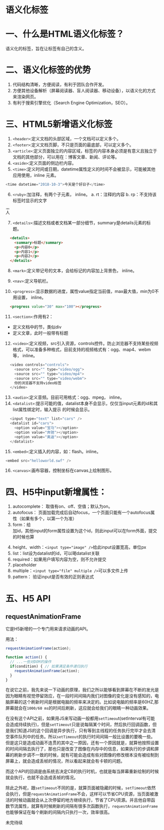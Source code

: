 # 语义化标签

# 一、什么是HTML语义化标签？
语义化的标签，旨在让标签有自己的含义。

# 二、语义化标签的优势
1. 代码结构清晰，方便阅读，有利于团队合作开发。
2. 方便其他设备解析（屏幕阅读器、盲人阅读器、移动设备），以语义化的方式来渲染网页。
3. 有利于搜索引擎优化（Search Engine Optimization，SEO）。

# 三、HTML5新增语义化标签
1. `<header>`:定义文档的头部区域，一个文档可以定义多个。
2. `<footer>`:定义文档页脚，不只是页面的最底部，可以定义多个。
3. `<article>`:定义页面独立的内容区域，标签的内容本身必须是有意义且独立于文档的其他部分，可以用在：博客文章、新闻、评论等。
4. `<aside>`:定义页面的侧边栏内容。
5. `<time>`:定义时间或日期，datetime属性定义的时间不会被显示，可能被其他应用使用，inline 元素。  
```javascript
<time datetime="2018-10-3">今天是个好日子</time>
```
6. `<ruby>`:加注释，有两个子元素， inline。
  a. rt：注释的内容
  b. rp：不支持该标签时显示的文字
  <ruby>
    人<rt>ren</rt>
    <rp>该标签无法显示</rp>
  </ruby>
  
7. `<details>`:描述文档或者文档某一部分细节，summary是details元素的标题。
```html
  <details>
    <summary>标题</summary>
    <p>内容0</p>
    <p>内容1</p>
    <p>内容2</p>
  </details>
```
  
8. `<mark>`:定义带记号的文本，会给标记的内容加上背景色， inline。
  
9. `<nav>`:定义导航栏。
10. `<progress>`:显示数据的进度，属性value指定当前值，max最大值，min为0不用设置， inline。
```html
  <progress value="30" max="100"></progress>
```

11. `<section>`:作用有2：
  + 定义文档中的节，类似div
  + 定义文章，此时一般带有标题
12. `<video>`:定义视频，src引入资源，controls控件。防止浏览器不支持某些视频格式，可以准备多种格式，目前支持的视频格式有：ogg、map4、webm等， inline。
```javascript
  <video controls="controls">
    <source src="" type="video/ogg">
    <source src="" type="video/mp4">
    <source src="" type="video/webm">
    你的浏览器不支持video标签
  </video>
```
13. `<audio>`:定义音频。目前可用格式：ogg、mpeg， inline。
14. `<datalist>`:提示可能的值，datalist本身不会显示，仅仅当input元素的id和其list属性绑定时，输入提示 的时候会显示。
```javascript
  <input type="text" list="cars" />
  <datalist id="cars">
    <option value="宝马"></option>
    <option value="奔驰"></option>
    <option value="奥迪"></option>
  </datalist>
```
15. `<embed>`:定义插入的内容，如：flash。inline。
```javascript
<embed src="helloworld.swf" />
```
16. `<canvas>`:画布容器，控制坐标在canvas上绘制图形。


# 四、H5中input新增属性：
1. autocomplete： 取值有on、off、空值；默认为on。
2. autofocus： 页面加载完成后自动focus，一个页面只能有一个autofocus属性（如果有多个，以第一个为准）
3. form：给<form />加id，其他input的form属性设置为这个id，则此input可以在form外面，提交的时候也算
4. height、width：`<input type="image" />`给此input设置宽高，单位px
5. list：list设为datalist的id，可以喝datalist关联
6. required：如果用户填写内容为空，则不允许提交
7. placeholder
8. multiple：`<input type="file" multiple />`可以多文件上传
9. pattern： 验证input是否有效的正则表达式


# 五、H5  API
## requestAnimationFrame
它是H5新增的一个专门用来请求动画的API。

用法：
```javascript
requestAnimationFrame(action);

function action() {
  // ...一些对DOM的操作
  if(condition) { // 如果满足条件递归执行
    requestAnimationFrame(action);
  }
}
```

在说它之前，我先来说一下动画的原理，我们之所以能够看到屏幕在不断的发光是因为眼睛有视觉停留效应，在一段时间间隔内我们对图像的变化是没有感知的，电脑屏幕的这个刷新时间是根据电脑的频率来决定的。比如说电脑的频率是60HZ,那屏幕就会在`1000/60 ms`的时间后刷新，这应就会给我们的眼睛一种动画效果。

在没有这个API之前，如果用JS来写动画一般都用`setTimeou`t(setInterval有可能会造成持续执行)，但是`setTimeout`只是说每隔某个时间，然后执行回调函数，但是我们知道JS的这个回调是异步执行，只有等到主线程的任务执行完毕才会去清空事件队列中的任务。所以`setTimeout`的执行时间间隔一般比设置的要晚一些。但是这只是造成动画不连贯的其中之一原因，还有一个原因就是，就算他按照设置的时间间隔去执行了，那也只是改变了图像在内存中的信息，如果执行的步调和屏幕的刷新步调不一致的时候，就有可能会造成有些对图像的修改根本没有被绘制到屏幕上，就会造成丢帧的情况，所以看起来就会有卡顿的问题。

而这个API的回调是由系统去决定CB的执行时机，也就是每当屏幕重新绘制的时候就会执行，也就不会造成丢帧的情况。

除此之外呢，跟`setTimeout`不同的是，就算页面被隐藏的时候，`setTimeout`依然会执行，但是`requestAnimationFrame`不会，这样可以节省CPU资源，当页面被激活的时候动画就会从上次停留的地方继续执行，节省了CPU资源。并且他自带函数节流属性，就算有时候刷新的间隔有很多次函数执行，`requestAnimationFrame`也能够保证在每个刷新的间隔内只执行一次，效率很高。


未完待续